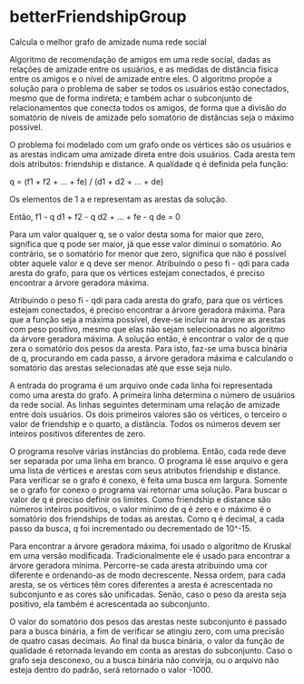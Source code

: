 # betterFriendshipGroup
Calcula o melhor grafo de amizade numa rede social

Algoritmo de recomendação de amigos em uma rede social, dadas as relações de amizade entre os usuários, e as medidas de distância física entre os amigos e o nível de amizade entre eles.
O algoritmo propõe a solução para o problema de saber se todos os usuários estão conectados, mesmo que de forma indireta; e também achar o subconjunto de relacionamentos que conecta todos os amigos, de forma que a divisão do somatório de níveis de amizade pelo somatório de distâncias seja o máximo possível.

O problema foi modelado com um grafo onde os vértices são os usuários e as arestas indicam uma amizade direta entre dois usuários. Cada aresta tem dois atributos: friendship e distance.
A qualidade q é definida pela função:

q = (f1 + f2 + ... + fe) / (d1 + d2 + ... + de)

Os elementos de 1 a e representam as arestas da solução.

Então, f1 - q d1 + f2 - q d2 + ... + fe - q de = 0

Para um valor qualquer q, se o valor desta soma for maior que zero, significa que q pode ser maior, já que esse valor diminui o somatório. Ao contrário, se o somatório for menor que zero, significa que não é possível obter aquele valor e q deve ser menor.
Atribuindo o peso fi - qdi para cada aresta do grafo, para que os vértices estejam conectados, é preciso encontrar a árvore geradora máxima.

Atribuindo o peso fi - qdi para cada aresta do grafo, para que os vértices estejam conectados, é preciso encontrar a árvore geradora máxima. Para que a função seja a máxima possível, deve-se incluir na árvore as arestas com peso positivo, mesmo que elas não sejam selecionadas no algoritmo da árvore geradora máxima. A solução então, é encontrar o valor de q que zera o somatório dos pesos da aresta. Para isto, faz-se uma busca binária de q, procurando em cada passo, a árvore geradora máxima e calculando o somatório das arestas selecionadas até que esse seja nulo.

A entrada do programa é um arquivo onde cada linha foi representada como uma aresta do grafo. A primeira linha determina o número de usuários da rede social. As linhas seguintes determinam uma relação de amizade entre dois usuários. Os dois primeiros valores são os vértices, o terceiro o valor de friendship e o quarto, a distância. Todos os números devem ser inteiros positivos diferentes de zero.

O programa resolve várias instâncias do problema. Então, cada rede deve ser separada por uma linha em branco. O programa lê esse arquivo e gera uma lista de vértices e arestas com seus atributos friendship e distance.
Para verificar se o grafo é conexo, é feita uma busca em largura. Somente se o grafo for conexo o programa vai retornar uma solução.
Para buscar o valor de q é preciso definir os limites. Como friendship e distance são números inteiros positivos, o valor mínimo de q é zero e o máximo é o somatório dos friendships de todas as arestas. Como q é decimal, a cada passo da busca, q foi incrementado ou decrementado de
10^-15.

Para encontrar a árvore geradora máxima, foi usado o algoritmo de Kruskal em uma versão modificada. Tradicionalmente ele é usado para encontrar a árvore geradora mínima.
Percorre-se cada aresta atribuindo uma cor diferente e ordenando-as de modo decrescente. Nessa ordem, para cada aresta, se os vértices têm cores diferentes a aresta é acrescentada no subconjunto e as cores são unificadas. Senão, caso o peso da aresta seja positivo, ela também é acrescentada ao subconjunto.

O valor do somatório dos pesos das arestas neste subconjunto é passado para a busca binária, a fim de verificar se atingiu zero, com uma precisão de quatro casas decimais. Ao final da busca binária, o valor da função de qualidade é retornada levando em conta as arestas do subconjunto.
Caso o grafo seja desconexo, ou a busca binária não convirja, ou o arquivo não esteja dentro do padrão, será retornado o valor -1000.
